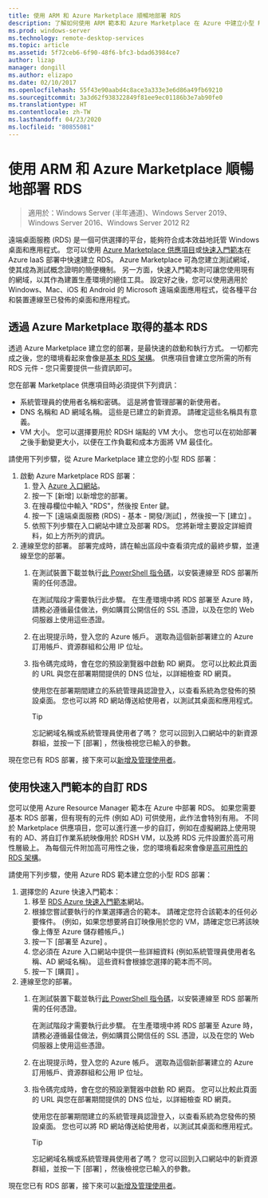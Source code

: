 ```yaml
---
title: 使用 ARM 和 Azure Marketplace 順暢地部署 RDS
description: 了解如何使用 ARM 範本和 Azure Marketplace 在 Azure 中建立小型 RDS 部署。
ms.prod: windows-server
ms.technology: remote-desktop-services
ms.topic: article
ms.assetid: 5f72ceb6-6f90-48f6-bfc3-bdad63984ce7
author: lizap
manager: dongill
ms.author: elizapo
ms.date: 02/10/2017
ms.openlocfilehash: 55f43e90aabd4c8ace3a333e3e6d86a49fb69210
ms.sourcegitcommit: 3a3d62f938322849f81ee9ec01186b3e7ab90fe0
ms.translationtype: HT
ms.contentlocale: zh-TW
ms.lasthandoff: 04/23/2020
ms.locfileid: "80855081"
---
```

# <a name="seamlessly-deploy-rds-with-arm-and-azure-marketplace"></a>使用 ARM 和 Azure Marketplace 順暢地部署 RDS

>適用於：Windows Server (半年通道)、Windows Server 2019、Windows Server 2016、Windows Server 2012 R2

遠端桌面服務 (RDS) 是一個可供選擇的平台，能夠符合成本效益地託管 Windows 桌面和應用程式。 您可以使用 [Azure Marketplace 供應項目](#basic-rds-through-the-azure-marketplace)或[快速入門範本](#customized-rds-using-quickstart-templates)在 Azure IaaS 部署中快速建立 RDS。 Azure Marketplace 可為您建立測試網域，使其成為測試概念證明的簡便機制。 另一方面，快速入門範本則可讓您使用現有的網域，以其作為建置生產環境的絕佳工具。 設定好之後，您可以使用適用於 Windows、Mac、iOS 和 Android 的 Microsoft 遠端桌面應用程式，從各種平台和裝置連線至已發佈的桌面和應用程式。

## <a name="basic-rds-through-the-azure-marketplace"></a>透過 Azure Marketplace 取得的基本 RDS

透過 Azure Marketplace 建立您的部署，是最快速的啟動和執行方式。 一切都完成之後，您的環境看起來會像是[基本 RDS 架構](desktop-hosting-logical-architecture.md#basic-deployment)。 供應項目會建立您所需的所有 RDS 元件 - 您只需要提供一些資訊即可。 

您在部署 Marketplace 供應項目時必須提供下列資訊：
- 系統管理員的使用者名稱和密碼。 這是將會管理部署的新使用者。
- DNS 名稱和 AD 網域名稱。 這些是已建立的新資源。 請確定這些名稱具有意義。
- VM 大小。 您可以選擇要用於 RDSH 端點的 VM 大小。 您也可以在初始部署之後手動變更大小，以便在工作負載和成本方面將 VM 最佳化。

請使用下列步驟，從 Azure Marketplace 建立您的小型 RDS 部署： 

1. 啟動 Azure Marketplace RDS 部署：
   1. 登入 [Azure 入口網站](https://portal.azure.com)。
   2. 按一下 [新增]  以新增您的部署。
   3. 在搜尋欄位中輸入 "RDS"，然後按 Enter 鍵。
   4. 按一下 [遠端桌面服務 (RDS) - 基本 - 開發/測試]  ，然後按一下 [建立]  。
   5. 依照下列步驟在入口網站中建立及部署 RDS。 您將新增主要設定詳細資料，如上方所列的資訊。 
2. 連線至您的部署。 部署完成時，請在輸出區段中查看須完成的最終步驟，並連線至您的部署。
   1. 在測試裝置下載並執行[此 PowerShell 指令碼](https://gallery.technet.microsoft.com/Azure-Resource-Manager-4ea7e328)，以安裝連線至 RDS 部署所需的任何憑證。 
   
      在測試階段才需要執行此步驟。 在生產環境中將 RDS 部署至 Azure 時，請務必遵循最佳做法，例如購買公開信任的 SSL 憑證，以及在您的 Web 伺服器上使用這些憑證。

   2. 在出現提示時，登入您的 Azure 帳戶。 選取為這個新部署建立的 Azure 訂用帳戶、資源群組和公用 IP 位址。
   3. 指令碼完成時，會在您的預設瀏覽器中啟動 RD 網頁。 您可以比較此頁面的 URL 與您在部署期間提供的 DNS 位址，以詳細檢查 RD 網頁。 
   
      使用您在部署期間建立的系統管理員認證登入，以查看系統為您發佈的預設桌面。 您也可以將 RD 網站傳送給使用者，以測試其桌面和應用程式。

      > [!TIP]
      > 忘記網域名稱或系統管理員使用者了嗎？ 您可以回到入口網站中的新資源群組，並按一下 [部署]  ，然後檢視您已輸入的參數。

現在您已有 RDS 部署，接下來可以[新增及管理使用者](rds-user-management.md)。

## <a name="customized-rds-using-quickstart-templates"></a>使用快速入門範本的自訂 RDS

您可以使用 Azure Resource Manager 範本在 Azure 中部署 RDS。 如果您需要基本 RDS 部署，但有現有的元件 (例如 AD) 可供使用，此作法會特別有用。 不同於 Marketplace 供應項目，您可以進行進一步的自訂，例如在虛擬網路上使用現有的 AD、將自訂作業系統映像用於 RDSH VM，以及將 RDS 元件設置於高可用性層級上。 為每個元件附加高可用性之後，您的環境看起來會像是[高可用性的 RDS 架構](desktop-hosting-logical-architecture.md#highly-available-deployment)。

請使用下列步驟，使用 Azure RDS 範本建立您的小型 RDS 部署： 

1. 選擇您的 Azure 快速入門範本：
   1. 移至 [RDS Azure 快速入門範本](https://aka.ms/rdautomation)網站。
   2. 根據您嘗試要執行的作業選擇適合的範本。 請確定您符合該範本的任何必要條件。 (例如，如果您想要將自訂映像用於您的 VM，請確定您已將該映像上傳至 Azure 儲存體帳戶。)
   3. 按一下 [部署至 Azure]  。
   4. 您必須在 Azure 入口網站中提供一些詳細資料 (例如系統管理員使用者名稱、AD 網域名稱)。 這些資料會根據您選擇的範本而不同。
   5. 按一下 [購買]  。
2. 連線至您的部署。 
   1. 在測試裝置下載並執行[此 PowerShell 指令碼](https://gallery.technet.microsoft.com/Azure-Resource-Manager-4ea7e328)，以安裝連線至 RDS 部署所需的任何憑證。 
   
      在測試階段才需要執行此步驟。 在生產環境中將 RDS 部署至 Azure 時，請務必遵循最佳做法，例如購買公開信任的 SSL 憑證，以及在您的 Web 伺服器上使用這些憑證。

   2. 在出現提示時，登入您的 Azure 帳戶。 選取為這個新部署建立的 Azure 訂用帳戶、資源群組和公用 IP 位址。
   3. 指令碼完成時，會在您的預設瀏覽器中啟動 RD 網頁。 您可以比較此頁面的 URL 與您在部署期間提供的 DNS 位址，以詳細檢查 RD 網頁。 
   
      使用您在部署期間建立的系統管理員認證登入，以查看系統為您發佈的預設桌面。 您也可以將 RD 網站傳送給使用者，以測試其桌面和應用程式。

      > [!TIP]
      > 忘記網域名稱或系統管理員使用者了嗎？ 您可以回到入口網站中的新資源群組，並按一下 [部署]  ，然後檢視您已輸入的參數。

現在您已有 RDS 部署，接下來可以[新增及管理使用者](rds-user-management.md)。
